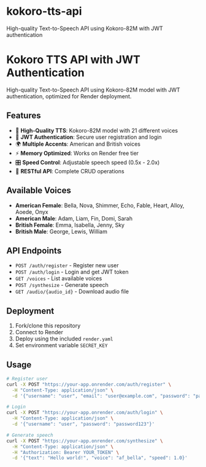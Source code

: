 # kokoro-tts-api
High-quality Text-to-Speech API using Kokoro-82M with JWT authentication
# Kokoro TTS API with JWT Authentication

High-quality Text-to-Speech API using Kokoro-82M model with JWT authentication, optimized for Render deployment.

## Features

- 🎤 **High-Quality TTS**: Kokoro-82M model with 21 different voices
- 🔐 **JWT Authentication**: Secure user registration and login
- 🌍 **Multiple Accents**: American and British voices
- ⚡ **Memory Optimized**: Works on Render free tier
- 🎛️ **Speed Control**: Adjustable speech speed (0.5x - 2.0x)
- 📱 **RESTful API**: Complete CRUD operations

## Available Voices

- **American Female**: Bella, Nova, Shimmer, Echo, Fable, Heart, Alloy, Aoede, Onyx
- **American Male**: Adam, Liam, Fin, Domi, Sarah
- **British Female**: Emma, Isabella, Jenny, Sky  
- **British Male**: George, Lewis, William

## API Endpoints

- `POST /auth/register` - Register new user
- `POST /auth/login` - Login and get JWT token
- `GET /voices` - List available voices
- `POST /synthesize` - Generate speech
- `GET /audio/{audio_id}` - Download audio file

## Deployment

1. Fork/clone this repository
2. Connect to Render
3. Deploy using the included `render.yaml`
4. Set environment variable `SECRET_KEY`

## Usage

```bash
# Register user
curl -X POST "https://your-app.onrender.com/auth/register" \
  -H "Content-Type: application/json" \
  -d '{"username": "user", "email": "user@example.com", "password": "password123"}'

# Login
curl -X POST "https://your-app.onrender.com/auth/login" \
  -H "Content-Type: application/json" \
  -d '{"username": "user", "password": "password123"}'

# Generate speech
curl -X POST "https://your-app.onrender.com/synthesize" \
  -H "Content-Type: application/json" \
  -H "Authorization: Bearer YOUR_TOKEN" \
  -d '{"text": "Hello world!", "voice": "af_bella", "speed": 1.0}'
